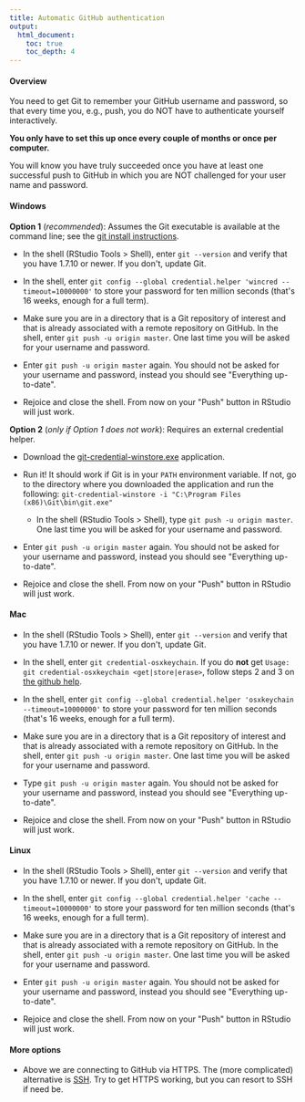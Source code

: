 ```yaml
---
title: Automatic GitHub authentication
output:
  html_document:
    toc: true
    toc_depth: 4
---
```


#### Overview

You need to get Git to remember your GitHub username and password, so that every time you, e.g., push, you do NOT have to authenticate yourself interactively.

**You only have to set this up once every couple of months or once per computer.**

You will know you have truly succeeded once you have at least one successful push to GitHub in which you are NOT challenged for your user name and password. 

#### Windows

**Option 1** (*recommended*): Assumes the Git executable is available at the command line; see the [git install instructions](git01_git-install.html).

  * In the shell (RStudio Tools > Shell), enter `git --version` and verify that you have 1.7.10 or newer. If you don't, update Git.
  
  * In the shell, enter `git config --global credential.helper 'wincred --timeout=10000000'` to store your password for ten million seconds (that's 16 weeks, enough for a full term).
  
  * Make sure you are in a directory that is a Git repository of interest and that is already associated with a remote repository on GitHub. In the shell, enter `git push -u origin master`. One last time you will be asked for your username and password.
  
  * Enter `git push -u origin master` again. You should not be asked for your username and password, instead you should see "Everything up-to-date".
  
  * Rejoice and close the shell. From now on your "Push" button in RStudio will just work.

**Option 2** (*only if Option 1 does not work*): Requires an external credential helper.
  
  * Download the [git-credential-winstore.exe](http://gitcredentialstore.codeplex.com/) application.
  
  * Run it! It should work if Git is in your `PATH` environment variable. If not, go to the directory where you downloaded the application and run the following:
  `git-credential-winstore -i "C:\Program Files (x86)\Git\bin\git.exe"`
  
    * In the shell (RStudio Tools > Shell), type `git push -u origin master`. One last time you will be asked for your username and password.
  
  * Enter `git push -u origin master` again. You should not be asked for your username and password, instead you should see "Everything up-to-date".
  
  * Rejoice and close the shell. From now on your "Push" button in RStudio will just work.

#### Mac

  * In the shell (RStudio Tools > Shell), enter `git --version` and verify that you have 1.7.10 or newer. If you don't, update Git.
  
  * In the shell, enter `git credential-osxkeychain`. If you do **not** get `Usage: git credential-osxkeychain <get|store|erase>`, follow steps 2 and 3 on [the github help](https://help.github.com/articles/caching-your-github-password-in-git#platform-mac).
  
  * In the shell, enter `git config --global credential.helper 'osxkeychain --timeout=10000000'` to store your password for ten million seconds (that's 16 weeks, enough for a full term).
  
  * Make sure you are in a directory that is a Git repository of interest and that is already associated with a remote repository on GitHub. In the shell, enter `git push -u origin master`. One last time you will be asked for your username and password.
  
  * Type `git push -u origin master` again. You should not be asked for your username and password, instead you should see "Everything up-to-date".
  
  * Rejoice and close the shell. From now on your "Push" button in RStudio will just work.

#### Linux

  * In the shell (RStudio Tools > Shell), enter `git --version` and verify that you have 1.7.10 or newer. If you don't, update Git.
  
  * In the shell, enter `git config --global credential.helper 'cache --timeout=10000000'` to store your password for ten million seconds (that's 16 weeks, enough for a full term).
  
  * Make sure you are in a directory that is a Git repository of interest and that is already associated with a remote repository on GitHub. In the shell, enter `git push -u origin master`. One last time you will be asked for your username and password.
  
  * Enter `git push -u origin master` again. You should not be asked for your username and password, instead you should see "Everything up-to-date".
  
  * Rejoice and close the shell. From now on your "Push" button in RStudio will just work.

#### More options

* Above we are connecting to GitHub via HTTPS. The (more complicated) alternative is [SSH](https://help.github.com/articles/generating-ssh-keys). Try to get HTTPS working, but you can resort to SSH if need be.
